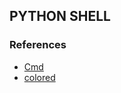 ## PYTHON SHELL

### References

* [Cmd](https://coderwall.com/p/w78iva/give-your-python-program-a-shell-with-the-cmd-module)
* [colored](https://pypi.org/project/colored/)
